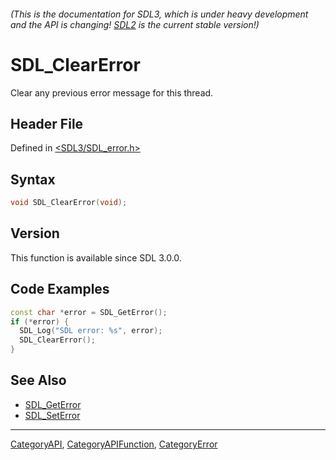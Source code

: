 ###### (This is the documentation for SDL3, which is under heavy development and the API is changing! [SDL2](https://wiki.libsdl.org/SDL2/) is the current stable version!)
# SDL_ClearError

Clear any previous error message for this thread.

## Header File

Defined in [<SDL3/SDL_error.h>](https://github.com/libsdl-org/SDL/blob/main/include/SDL3/SDL_error.h)

## Syntax

```c
void SDL_ClearError(void);

```

## Version

This function is available since SDL 3.0.0.

## Code Examples

```c++
const char *error = SDL_GetError();
if (*error) {
  SDL_Log("SDL error: %s", error);
  SDL_ClearError();
}
```

## See Also

* [SDL_GetError](SDL_GetError)
* [SDL_SetError](SDL_SetError)

----
[CategoryAPI](CategoryAPI), [CategoryAPIFunction](CategoryAPIFunction), [CategoryError](CategoryError)


